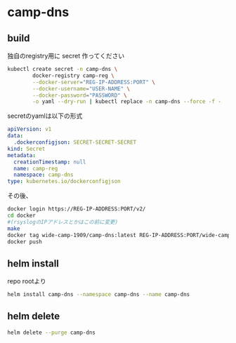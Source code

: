 # camp-dns
## build
独自のregistry用に secret 作ってください
```bash
kubectl create secret -n camp-dns \
        docker-registry camp-reg \
        --docker-server="REG-IP-ADDRESS:PORT" \
        --docker-username="USER-NAME" \
        --docker-password="PASSWORD" \
        -o yaml --dry-run | kubectl replace -n camp-dns --force -f -
```
secretのyamlは以下の形式
```yaml
apiVersion: v1
data:
  .dockerconfigjson: SECRET-SECRET-SECRET
kind: Secret
metadata:
  creationTimestamp: null
  name: camp-reg
  namespace: camp-dns
type: kubernetes.io/dockerconfigjson
```
その後、

```bash
docker login https://REG-IP-ADDRESS:PORT/v2/
cd docker
#(rsyslogのIPアドレスとかはこの前に変更)
make
docker tag wide-camp-1909/camp-dns:latest REG-IP-ADDRESS:PORT/wide-camp-1909/camp-dns:latest
docker push
```

## helm install
repo rootより
```bash
helm install camp-dns --namespace camp-dns --name camp-dns
```

## helm delete
```bash
helm delete --purge camp-dns
```


